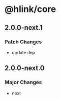# @hlink/core

## 2.0.0-next.1

### Patch Changes

- update dep

## 2.0.0-next.0

### Major Changes

- next

